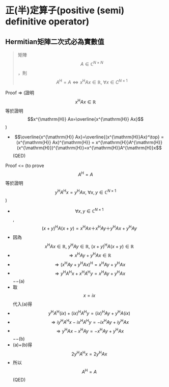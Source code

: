 # 正\(半\)定算子\(positive \(semi\) definitive operator\)

## Hermitian矩陣二次式必為實數值

> 矩陣$$A \in \mathbb{C}^{N \times N}$$，則$$A^{\mathrm{H}}=A \Leftrightarrow x^{\mathrm{H}}Ax \in \mathbb{R}, ~\forall x \in C^{N \times 1}$$

Proof =&gt; \(證明$$ x^{\mathrm{H}}Ax \in \mathbb{R}$$等於證明$$x^{\mathrm{H}} Ax=\overline{x^{\mathrm{H}} Ax}$$\)

* $$\overline{x^{\mathrm{H}} Ax}=\overline{(x^{\mathrm{H}}Ax)^\top} = (x^{\mathrm{H}} Ax)^{\mathrm{H}} = x^{\mathrm{H}}A^{\mathrm{H}} (x^{\mathrm{H}})^{\mathrm{H}}=x^{\mathrm{H}}A^{\mathrm{H}}x$$\(QED\)

Proof &lt;= \(to prove $$A^\mathrm{H}=A$$等於證明$$y^\mathrm{H} A^\mathrm{H} x=y^\mathrm{H} Ax, ~\forall x,y \in \mathbb{C}^{N \times 1}$$\)

* $$\forall x,y \in \mathbb{C}^{N \times 1}$$, $$(x+y)^\mathrm{H} A(x+y)=x^\mathrm{H} Ax＋x^\mathrm{H} Ay＋y^\mathrm{H} Ax+y^\mathrm{H} Ay$$
* 因為$$x^\mathrm{H} Ax \in \mathbb{R}, ~y^\mathrm{H} Ay \in \mathbb{R}, ~(x+y)^\mathrm{H} A(x+y) \in \mathbb{R}$$
* $$\Rightarrow x^\mathrm{H} Ay+y^\mathrm{H} Ax \in \mathbb{R}$$
* $$\Rightarrow (x^\mathrm{H} Ay+y^\mathrm{H} Ax)^\mathrm{H}=x^\mathrm{H} Ay+y^\mathrm{H} Ax$$
* $$\Rightarrow y^\mathrm{H} A^\mathrm{H} x+x^\mathrm{H} A^\mathrm{H} y=x^\mathrm{H} Ay+y^\mathrm{H} Ax$$−−\(a\)
* 取$$x=ix$$代入\(a\)得
* $$y^\mathrm{H} A^\mathrm{H} (ix)+(ix)^\mathrm{H} A^\mathrm{H} y=(ix)^\mathrm{H} Ay+y^\mathrm{H} A(ix)$$
* $$\Rightarrow iy^\mathrm{H} A^\mathrm{H} x−ix^\mathrm{H} A^\mathrm{H} y=−ix^\mathrm{H} Ay+iy^\mathrm{H} Ax$$
* $$\Rightarrow y^\mathrm{H} Ax−x^\mathrm{H} Ay=−x^\mathrm{H} Ay+y^\mathrm{H} Ax$$−−\(b\)
* \(a\)+\(b\)得$$2y^\mathrm{H} A^\mathrm{H} x=2y^\mathrm{H} Ax$$
* 所以$$A^\mathrm{H}=A $$\(QED\)





